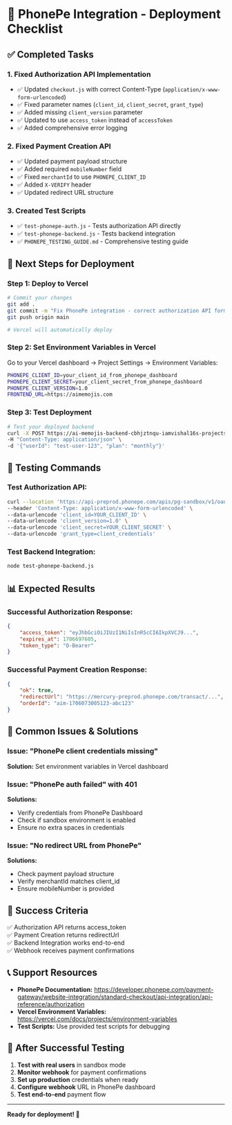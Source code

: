 # 🚀 PhonePe Integration - Deployment Checklist

## ✅ **Completed Tasks**

### **1. Fixed Authorization API Implementation**
- ✅ Updated `checkout.js` with correct Content-Type (`application/x-www-form-urlencoded`)
- ✅ Fixed parameter names (`client_id`, `client_secret`, `grant_type`)
- ✅ Added missing `client_version` parameter
- ✅ Updated to use `access_token` instead of `accessToken`
- ✅ Added comprehensive error logging

### **2. Fixed Payment Creation API**
- ✅ Updated payment payload structure
- ✅ Added required `mobileNumber` field
- ✅ Fixed `merchantId` to use `PHONEPE_CLIENT_ID`
- ✅ Added `X-VERIFY` header
- ✅ Updated redirect URL structure

### **3. Created Test Scripts**
- ✅ `test-phonepe-auth.js` - Tests authorization API directly
- ✅ `test-phonepe-backend.js` - Tests backend integration
- ✅ `PHONEPE_TESTING_GUIDE.md` - Comprehensive testing guide

## 🚀 **Next Steps for Deployment**

### **Step 1: Deploy to Vercel**
```bash
# Commit your changes
git add .
git commit -m "Fix PhonePe integration - correct authorization API format"
git push origin main

# Vercel will automatically deploy
```

### **Step 2: Set Environment Variables in Vercel**
Go to your Vercel dashboard → Project Settings → Environment Variables:

```bash
PHONEPE_CLIENT_ID=your_client_id_from_phonepe_dashboard
PHONEPE_CLIENT_SECRET=your_client_secret_from_phonepe_dashboard
PHONEPE_CLIENT_VERSION=1.0
FRONTEND_URL=https://aimemojis.com
```

### **Step 3: Test Deployment**
```bash
# Test your deployed backend
curl -X POST https://ai-memojis-backend-cbhjztnqu-iamvishal16s-projects.vercel.app/api/phonepe/checkout \
-H "Content-Type: application/json" \
-d '{"userId": "test-user-123", "plan": "monthly"}'
```

## 🧪 **Testing Commands**

### **Test Authorization API:**
```bash
curl --location 'https://api-preprod.phonepe.com/apis/pg-sandbox/v1/oauth/token' \
--header 'Content-Type: application/x-www-form-urlencoded' \
--data-urlencode 'client_id=YOUR_CLIENT_ID' \
--data-urlencode 'client_version=1.0' \
--data-urlencode 'client_secret=YOUR_CLIENT_SECRET' \
--data-urlencode 'grant_type=client_credentials'
```

### **Test Backend Integration:**
```bash
node test-phonepe-backend.js
```

## 📊 **Expected Results**

### **Successful Authorization Response:**
```json
{
    "access_token": "eyJhbGciOiJIUzI1NiIsInR5cCI6IkpXVCJ9...",
    "expires_at": 1706697605,
    "token_type": "O-Bearer"
}
```

### **Successful Payment Creation Response:**
```json
{
    "ok": true,
    "redirectUrl": "https://mercury-preprod.phonepe.com/transact/...",
    "orderId": "aim-1706073005123-abc123"
}
```

## 🚨 **Common Issues & Solutions**

### **Issue: "PhonePe client credentials missing"**
**Solution:** Set environment variables in Vercel dashboard

### **Issue: "PhonePe auth failed" with 401**
**Solutions:**
- Verify credentials from PhonePe Dashboard
- Check if sandbox environment is enabled
- Ensure no extra spaces in credentials

### **Issue: "No redirect URL from PhonePe"**
**Solutions:**
- Check payment payload structure
- Verify merchantId matches client_id
- Ensure mobileNumber is provided

## 🎯 **Success Criteria**

✅ Authorization API returns access_token  
✅ Payment Creation returns redirectUrl  
✅ Backend Integration works end-to-end  
✅ Webhook receives payment confirmations  

## 📞 **Support Resources**

- **PhonePe Documentation:** https://developer.phonepe.com/payment-gateway/website-integration/standard-checkout/api-integration/api-reference/authorization
- **Vercel Environment Variables:** https://vercel.com/docs/projects/environment-variables
- **Test Scripts:** Use provided test scripts for debugging

## 🔄 **After Successful Testing**

1. **Test with real users** in sandbox mode
2. **Monitor webhook** for payment confirmations
3. **Set up production** credentials when ready
4. **Configure webhook** URL in PhonePe dashboard
5. **Test end-to-end** payment flow

---

**Ready for deployment! 🚀**
